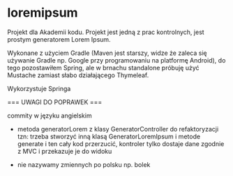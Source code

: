 # loremipsum
Projekt dla Akademii kodu. Projekt jest jedną z prac kontrolnych, jest prostym generatorem Lorem Ipsum.

Wykonane z użyciem Gradle (Maven jest starszy, widze że zaleca się używanie Gradle np. Google 
przy programowaniu na platformę Android), do tego pozostawiłem Spring, ale w brnachu standalone próbuję użyć Mustache zamiast słabo działającego Thymeleaf.

Wykorzystuje Springa

=== UWAGI DO POPRAWEK ===

commity w języku angielskim

- metoda generatorLorem z klasy GeneratorController do refaktoryzacji tzn:
trzeba stworzyć inną klasą GeneratorLoremIpsum i metode generate i ten cały kod przerzucić, kontroler tylko dostaje dane zgodnie z MVC i przekazuje je do widoku

- nie nazywamy zmiennych po polsku np. bolek
